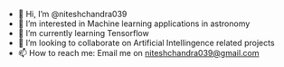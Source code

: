 - 👋 Hi, I’m @niteshchandra039
- 👀 I’m interested in Machine learning applications in astronomy
- 🌱 I’m currently learning Tensorflow
- 💞️ I’m looking to collaborate on Artificial Intellingence related projects
- 📫 How to reach me: Email me on niteshchandra039@gmail.com

<!---
niteshchandra039/niteshchandra039 is a ✨ special ✨ repository because its `README.md` (this file) appears on your GitHub profile.
You can click the Preview link to take a look at your changes.
--->
